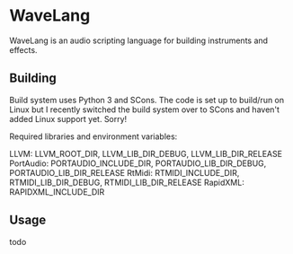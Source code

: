 # WaveLang

WaveLang is an audio scripting language for building instruments and effects.

## Building

Build system uses Python 3 and SCons. The code is set up to build/run on Linux but I recently switched the build system over to SCons and haven't added Linux support yet. Sorry!

Required libraries and environment variables:

LLVM: LLVM_ROOT_DIR, LLVM_LIB_DIR_DEBUG, LLVM_LIB_DIR_RELEASE
PortAudio: PORTAUDIO_INCLUDE_DIR, PORTAUDIO_LIB_DIR_DEBUG, PORTAUDIO_LIB_DIR_RELEASE
RtMidi: RTMIDI_INCLUDE_DIR, RTMIDI_LIB_DIR_DEBUG, RTMIDI_LIB_DIR_RELEASE
RapidXML: RAPIDXML_INCLUDE_DIR

## Usage

todo
